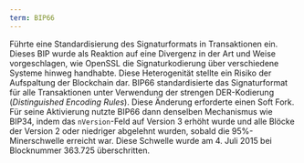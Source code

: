 ```yaml
---
term: BIP66
---
```


Führte eine Standardisierung des Signaturformats in Transaktionen ein. Dieses BIP wurde als Reaktion auf eine Divergenz in der Art und Weise vorgeschlagen, wie OpenSSL die Signaturkodierung über verschiedene Systeme hinweg handhabte. Diese Heterogenität stellte ein Risiko der Aufspaltung der Blockchain dar. BIP66 standardisierte das Signaturformat für alle Transaktionen unter Verwendung der strengen DER-Kodierung (*Distinguished Encoding Rules*). Diese Änderung erforderte einen Soft Fork. Für seine Aktivierung nutzte BIP66 dann denselben Mechanismus wie BIP34, indem das `nVersion`-Feld auf Version 3 erhöht wurde und alle Blöcke der Version 2 oder niedriger abgelehnt wurden, sobald die 95%-Minerschwelle erreicht war. Diese Schwelle wurde am 4. Juli 2015 bei Blocknummer 363.725 überschritten.